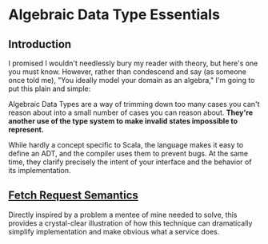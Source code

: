 # Algebraic Data Type Essentials

## Introduction

I promised I wouldn't needlessly bury my reader with theory, but here's one you must know. However, rather than condescend and say (as someone once told me), "You ideally model your domain as an algebra," I'm going to put this plain and simple:

Algebraic Data Types are a way of trimming down too many cases you can't reason about into a small number of cases you can reason about. **They're another use of the type system to make invalid states impossible to represent.**

While hardly a concept specific to Scala, the language makes it easy to define an ADT, and the compiler uses them to prevent bugs. At the same time, they clarify precisely the intent of your interface and the behavior of its implementation.

## [Fetch Request Semantics][fetch-request-semantics]

Directly inspired by a problem a mentee of mine needed to solve, this provides a crystal-clear illustration of how this technique can dramatically simplify implementation and make obvious what a service does.

[fetch-request-semantics]: interfaceDesignImprovements
